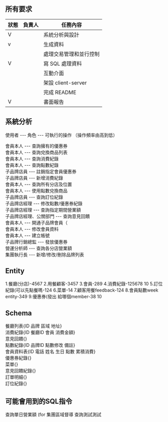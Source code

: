 ## 所有要求
| 狀態 | 負責人 | 任務內容                   |
|------|--------|----------------------------|
|  V   |        | 系統分析與設計             |
|  v   |        | 生成資料                   |
|      |        | 處理交易管理和並行控制     |
|  V   |        | 寫 SQL 處理資料            |
|      |        | 互動介面                  |
|      |        | 架設 client-server         |
|      |        | 完成 README                |
|  V   |        | 書面報告                   |


## 系統分析

使用者 --- 角色 --- 可執行的操作  （操作頻率由高到低）   

會員本人 --- 查詢擁有的優惠券   
會員本人 --- 查詢兌換商品列表   
會員本人 --- 查詢消費紀錄   
會員本人 --- 查詢點數紀錄   
子品牌店員 --- 註銷指定會員優惠券   
子品牌店員 --- 新增消費紀錄   
會員本人 --- 查詢所有分店及位置   
會員本人 --- 使用點數兌換商品  
子品牌店員 --- 查詢訂位紀錄   
子品牌店經理 --- 修改點數/優惠券紀錄   
子品牌店經理 --- 查詢指定期間營業額   
子品牌店經理、公關部門 --- 查詢意見回饋   
會員本人 --- 開通子品牌會員（   
會員本人 --- 修改會員資料   
會員本人 --- 建立帳號  
子品牌行銷總監 --- 發放優惠券   
營運分析師 --- 查詢各分店營業額   
集團執行長 --- 新增/修改/刪除品牌列表   

## Entity
1.餐廳(分店)-4567
2.用餐顧客-3457
3.會員-289
4.消費紀錄-125678 10
5.訂位紀錄(可以先點餐嗎-124
6.菜單-14
7.顧客用餐feedback-124
8.會員點數week entity-349
9.優惠券(發出 給哪個member-38 10


## Schema
餐廳列表{ID 品牌 區域 地址}   
消費紀錄{ID 餐廳ID 會員 消費金額}   
意見回饋{}   
點數紀錄{ID 品牌ID 點數修改 備註}   
會員資料表{ID 電話 姓名 生日 點數 累積消費}   
優惠券紀錄{}   
菜單{}   
意見回饋紀錄{}   
訂單明細{}   
訂位紀錄{}   


## 可能會用到的SQL指令
查詢單日營業額 (for 集團區域督導
查詢測試測試
